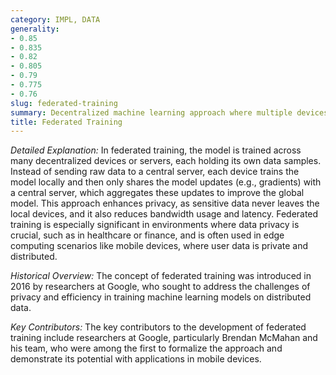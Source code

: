 ```yaml
---
category: IMPL, DATA
generality:
- 0.85
- 0.835
- 0.82
- 0.805
- 0.79
- 0.775
- 0.76
slug: federated-training
summary: Decentralized machine learning approach where multiple devices or nodes collaboratively train a shared model while keeping their data localized, rather than aggregating it centrally.
title: Federated Training
---
```


_Detailed Explanation:_ In federated training, the model is trained across many decentralized devices or servers, each holding its own data samples. Instead of sending raw data to a central server, each device trains the model locally and then only shares the model updates (e.g., gradients) with a central server, which aggregates these updates to improve the global model. This approach enhances privacy, as sensitive data never leaves the local devices, and it also reduces bandwidth usage and latency. Federated training is especially significant in environments where data privacy is crucial, such as in healthcare or finance, and is often used in edge computing scenarios like mobile devices, where user data is private and distributed.

_Historical Overview:_ The concept of federated training was introduced in 2016 by researchers at Google, who sought to address the challenges of privacy and efficiency in training machine learning models on distributed data.

_Key Contributors:_ The key contributors to the development of federated training include researchers at Google, particularly Brendan McMahan and his team, who were among the first to formalize the approach and demonstrate its potential with applications in mobile devices.